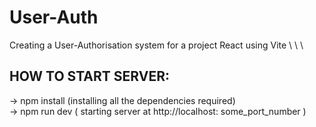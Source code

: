 # User-Auth

Creating a  User-Authorisation system for a project
React using Vite \ \ \


## HOW TO START SERVER:

-> npm install (installing all the dependencies required) \
-> npm run dev ( starting server at http://localhost: some_port_number )